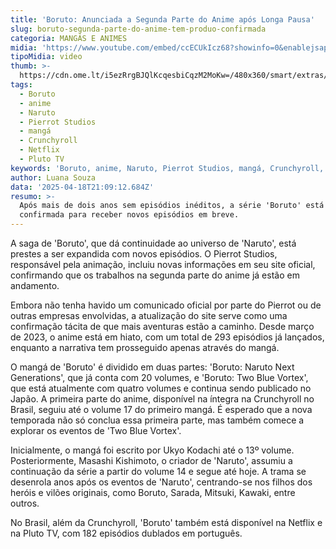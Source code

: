 ```yaml
---
title: 'Boruto: Anunciada a Segunda Parte do Anime após Longa Pausa'
slug: boruto-segunda-parte-do-anime-tem-produo-confirmada
categoria: MANGÁS E ANIMES
midia: 'https://www.youtube.com/embed/ccECUkIcz68?showinfo=0&enablejsapi=1'
tipoMidia: video
thumb: >-
  https://cdn.ome.lt/i5ezRrgBJQlKcqesbiCqzM2MoKw=/480x360/smart/extras/conteudos/01_QRidmJy.jpg
tags:
  - Boruto
  - anime
  - Naruto
  - Pierrot Studios
  - mangá
  - Crunchyroll
  - Netflix
  - Pluto TV
keywords: 'Boruto, anime, Naruto, Pierrot Studios, mangá, Crunchyroll, Netflix, Pluto TV'
author: Luana Souza
data: '2025-04-18T21:09:12.684Z'
resumo: >-
  Após mais de dois anos sem episódios inéditos, a série 'Boruto' está
  confirmada para receber novos episódios em breve.
---
```


A saga de 'Boruto', que dá continuidade ao universo de 'Naruto', está prestes a ser expandida com novos episódios. O Pierrot Studios, responsável pela animação, incluiu novas informações em seu site oficial, confirmando que os trabalhos na segunda parte do anime já estão em andamento.

Embora não tenha havido um comunicado oficial por parte do Pierrot ou de outras empresas envolvidas, a atualização do site serve como uma confirmação tácita de que mais aventuras estão a caminho. Desde março de 2023, o anime está em hiato, com um total de 293 episódios já lançados, enquanto a narrativa tem prosseguido apenas através do mangá.

O mangá de 'Boruto' é dividido em duas partes: 'Boruto: Naruto Next Generations', que já conta com 20 volumes, e 'Boruto: Two Blue Vortex', que está atualmente com quatro volumes e continua sendo publicado no Japão. A primeira parte do anime, disponível na íntegra na Crunchyroll no Brasil, seguiu até o volume 17 do primeiro mangá. É esperado que a nova temporada não só conclua essa primeira parte, mas também comece a explorar os eventos de 'Two Blue Vortex'.

Inicialmente, o mangá foi escrito por Ukyo Kodachi até o 13º volume. Posteriormente, Masashi Kishimoto, o criador de 'Naruto', assumiu a continuação da série a partir do volume 14 e segue até hoje. A trama se desenrola anos após os eventos de 'Naruto', centrando-se nos filhos dos heróis e vilões originais, como Boruto, Sarada, Mitsuki, Kawaki, entre outros.

No Brasil, além da Crunchyroll, 'Boruto' também está disponível na Netflix e na Pluto TV, com 182 episódios dublados em português.
